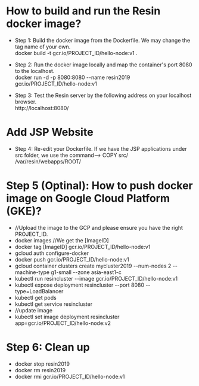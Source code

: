 # How to build and run the Resin docker image?
- Step 1: Build the docker image from the Dockerfile. We may change the tag name of your own.<br />
docker build -t gcr.io/PROJECT_ID/hello-node:v1 .

- Step 2: Run the docker image locally and map the container's port 8080 to the localhost. <br />
docker run -d -p 8080:8080 --name resin2019 gcr.io/PROJECT_ID/hello-node:v1

- Step 3: Test the Resin server by the following address on your localhost browser.  <br />
http://localhost:8080/

# Add JSP Website
- Step 4: Re-edit your Dockerfile. If we have the JSP applications under src folder, we use the command--> COPY src/ /var/resin/webapps/ROOT/

# Step 5 (Optinal): How to push docker image on Google Cloud Platform (GKE)?
- //Upload the image to the GCP and please ensure you have the right PROJECT_ID. <br />
- docker images //We get the [ImageID]
- docker tag [ImageID] gcr.io/PROJECT_ID/hello-node:v1
- gcloud auth configure-docker
- docker push gcr.io/PROJECT_ID/hello-node:v1
- gcloud container clusters create mycluster2019 --num-nodes 2 --machine-type g1-small --zone asia-east1-c
- kubectl run resincluster --image gcr.io/PROJECT_ID/hello-node:v1
- kubectl expose deployment resincluster --port 8080 --type=LoadBalancer
- kubectl get pods
- kubectl get service resincluster
- //update image
- kubectl set image deployment resincluster app=gcr.io/PROJECT_ID/hello-node:v2

# Step 6: Clean up
- docker stop resin2019  <br />
- docker rm resin2019  <br />
- docker rmi gcr.io/PROJECT_ID/hello-node:v1  <br />